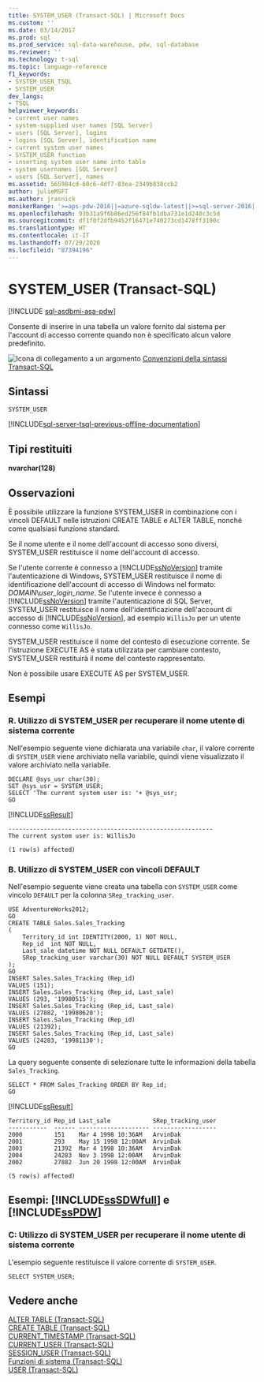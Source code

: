 ```yaml
---
title: SYSTEM_USER (Transact-SQL) | Microsoft Docs
ms.custom: ''
ms.date: 03/14/2017
ms.prod: sql
ms.prod_service: sql-data-warehouse, pdw, sql-database
ms.reviewer: ''
ms.technology: t-sql
ms.topic: language-reference
f1_keywords:
- SYSTEM_USER_TSQL
- SYSTEM_USER
dev_langs:
- TSQL
helpviewer_keywords:
- current user names
- system-supplied user names [SQL Server]
- users [SQL Server], logins
- logins [SQL Server], identification name
- current system user names
- SYSTEM_USER function
- inserting system user name into table
- system usernames [SQL Server]
- users [SQL Server], names
ms.assetid: 565984cd-60c6-4df7-83ea-2349b838ccb2
author: julieMSFT
ms.author: jrasnick
monikerRange: '>=aps-pdw-2016||=azure-sqldw-latest||>=sql-server-2016||=sqlallproducts-allversions||>=sql-server-linux-2017||=azuresqldb-mi-current'
ms.openlocfilehash: 93b31a9f6b86ed256f84fb1dba731e1d248c3c5d
ms.sourcegitcommit: df1f0f2dfb9452f16471e740273cd1478ff3100c
ms.translationtype: HT
ms.contentlocale: it-IT
ms.lasthandoff: 07/29/2020
ms.locfileid: "87394196"
---
```

# <a name="system_user-transact-sql"></a>SYSTEM_USER (Transact-SQL)
[!INCLUDE [sql-asdbmi-asa-pdw](../../includes/applies-to-version/sql-asdbmi-asa-pdw.md)]

  Consente di inserire in una tabella un valore fornito dal sistema per l'account di accesso corrente quando non è specificato alcun valore predefinito.  
  
 ![Icona di collegamento a un argomento](../../database-engine/configure-windows/media/topic-link.gif "Icona di collegamento a un argomento") [Convenzioni della sintassi Transact-SQL](../../t-sql/language-elements/transact-sql-syntax-conventions-transact-sql.md)  
  
## <a name="syntax"></a>Sintassi  
  
```  
SYSTEM_USER  
```  

[!INCLUDE[sql-server-tsql-previous-offline-documentation](../../includes/sql-server-tsql-previous-offline-documentation.md)]

## <a name="return-types"></a>Tipi restituiti  
 **nvarchar(128)**  
  
## <a name="remarks"></a>Osservazioni  
 È possibile utilizzare la funzione SYSTEM_USER in combinazione con i vincoli DEFAULT nelle istruzioni CREATE TABLE e ALTER TABLE, nonché come qualsiasi funzione standard.  
  
 Se il nome utente e il nome dell'account di accesso sono diversi, SYSTEM_USER restituisce il nome dell'account di accesso.  
  
 Se l'utente corrente è connesso a [!INCLUDE[ssNoVersion](../../includes/ssnoversion-md.md)] tramite l'autenticazione di Windows, SYSTEM_USER restituisce il nome di identificazione dell'account di accesso di Windows nel formato: *DOMAIN*\\*user_login_name*. Se l'utente invece è connesso a [!INCLUDE[ssNoVersion](../../includes/ssnoversion-md.md)] tramite l'autenticazione di SQL Server, SYSTEM_USER restituisce il nome dell'identificazione dell'account di accesso di [!INCLUDE[ssNoVersion](../../includes/ssnoversion-md.md)], ad esempio `WillisJo` per un utente connesso come `WillisJo`.  
  
 SYSTEM_USER restituisce il nome del contesto di esecuzione corrente. Se l'istruzione EXECUTE AS è stata utilizzata per cambiare contesto, SYSTEM_USER restituirà il nome del contesto rappresentato.  

 Non è possibile usare EXECUTE AS per SYSTEM_USER.

## <a name="examples"></a>Esempi  
  
### <a name="a-using-system_user-to-return-the-current-system-user-name"></a>R. Utilizzo di SYSTEM_USER per recuperare il nome utente di sistema corrente  
 Nell'esempio seguente viene dichiarata una variabile `char`, il valore corrente di `SYSTEM_USER` viene archiviato nella variabile, quindi viene visualizzato il valore archiviato nella variabile.  
  
```  
DECLARE @sys_usr char(30);  
SET @sys_usr = SYSTEM_USER;  
SELECT 'The current system user is: '+ @sys_usr;  
GO  
```  
  
 [!INCLUDE[ssResult](../../includes/ssresult-md.md)]  
  
 ```
----------------------------------------------------------
The current system user is: WillisJo

(1 row(s) affected)
 ```  
  
### <a name="b-using-system_user-with-default-constraints"></a>B. Utilizzo di SYSTEM_USER con vincoli DEFAULT  
 Nell'esempio seguente viene creata una tabella con `SYSTEM_USER` come vincolo `DEFAULT` per la colonna `SRep_tracking_user`.  
  
```  
USE AdventureWorks2012;  
GO  
CREATE TABLE Sales.Sales_Tracking  
(  
    Territory_id int IDENTITY(2000, 1) NOT NULL,  
    Rep_id  int NOT NULL,  
    Last_sale datetime NOT NULL DEFAULT GETDATE(),  
    SRep_tracking_user varchar(30) NOT NULL DEFAULT SYSTEM_USER  
);  
GO  
INSERT Sales.Sales_Tracking (Rep_id)  
VALUES (151);  
INSERT Sales.Sales_Tracking (Rep_id, Last_sale)  
VALUES (293, '19980515');  
INSERT Sales.Sales_Tracking (Rep_id, Last_sale)  
VALUES (27882, '19980620');  
INSERT Sales.Sales_Tracking (Rep_id)  
VALUES (21392);  
INSERT Sales.Sales_Tracking (Rep_id, Last_sale)  
VALUES (24283, '19981130');  
GO  
```  
  
 La query seguente consente di selezionare tutte le informazioni della tabella `Sales_Tracking`.  
  
```  
SELECT * FROM Sales_Tracking ORDER BY Rep_id;  
GO  
```  
  
 [!INCLUDE[ssResult](../../includes/ssresult-md.md)]  
  
 ```
Territory_id Rep_id Last_sale            SRep_tracking_user
-----------  ------ -------------------- ------------------
2000         151    Mar 4 1998 10:36AM   ArvinDak
2001         293    May 15 1998 12:00AM  ArvinDak
2003         21392  Mar 4 1998 10:36AM   ArvinDak
2004         24283  Nov 3 1998 12:00AM   ArvinDak
2002         27882  Jun 20 1998 12:00AM  ArvinDak
  
(5 row(s) affected)
 ```  
  
## <a name="examples-sssdwfull-and-sspdw"></a>Esempi: [!INCLUDE[ssSDWfull](../../includes/sssdwfull-md.md)] e [!INCLUDE[ssPDW](../../includes/sspdw-md.md)]  
  
### <a name="c-using-system_user-to-return-the-current-system-user-name"></a>C: Utilizzo di SYSTEM_USER per recuperare il nome utente di sistema corrente  
 L'esempio seguente restituisce il valore corrente di `SYSTEM_USER`.  
  
```  
SELECT SYSTEM_USER;  
```  
  
## <a name="see-also"></a>Vedere anche  
 [ALTER TABLE &#40;Transact-SQL&#41;](../../t-sql/statements/alter-table-transact-sql.md)   
 [CREATE TABLE &#40;Transact-SQL&#41;](../../t-sql/statements/create-table-transact-sql.md)   
 [CURRENT_TIMESTAMP &#40;Transact-SQL&#41;](../../t-sql/functions/current-timestamp-transact-sql.md)   
 [CURRENT_USER &#40;Transact-SQL&#41;](../../t-sql/functions/current-user-transact-sql.md)   
 [SESSION_USER &#40;Transact-SQL&#41;](../../t-sql/functions/session-user-transact-sql.md)   
 [Funzioni di sistema &#40;Transact-SQL&#41;](../../relational-databases/system-functions/system-functions-category-transact-sql.md)   
 [USER &#40;Transact-SQL&#41;](../../t-sql/functions/user-transact-sql.md)  
  
  

